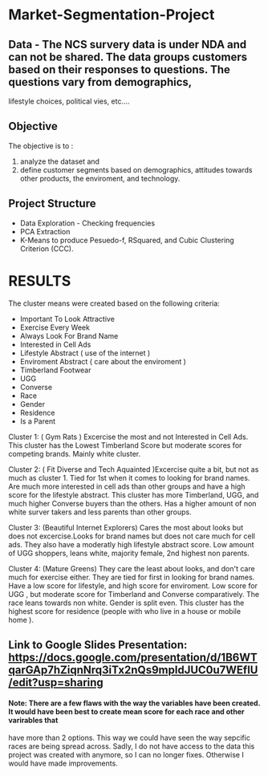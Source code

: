 # Market-Segmentation-Project

## Data - The NCS survery data is under NDA and can not be shared. The data groups customers based on their responses to questions. The questions vary from demographics,
lifestyle choices, political vies, etc....

## Objective
The objective is to :

1. analyze the dataset and
2. define customer segments based on demographics, attitudes towards other products, the enviroment, and technology. 

## Project Structure

* Data Exploration - Checking frequencies
* PCA Extraction
* K-Means to produce Pesuedo-f, RSquared, and Cubic Clustering Criterion (CCC).

# RESULTS
The cluster means were created based on the following criteria: 

* Important To Look Attractive 
* Exercise Every Week
* Always Look For Brand Name
* Interested in Cell Ads
* Lifestyle Abstract ( use of the internet )
* Enviroment Abstract ( care about the enviroment )
* Timberland Footwear
* UGG
* Converse
* Race 
* Gender 
* Residence 
* Is a Parent

Cluster 1: ( Gym Rats ) Excercise the most and not Interested in Cell Ads. This cluster has the Lowest Timberland Score but moderate scores for competing brands. 
Mainly white cluster. 

Cluster 2: ( Fit Diverse and Tech Aquainted )Excercise quite a bit, but not as much as cluster 1. Tied for 1st when it comes to looking for brand names. 
Are much more interested in cell ads than other groups and have a high score for the lifestyle abstract. 
This cluster has more Timberland, UGG, and much higher Converse buyers than the others.
Has a higher amount of non white surver takers and less parents than other groups.

Cluster 3: (Beautiful Internet Explorers) Cares the most about looks but does not excercise.Looks for brand names but does not care much for cell ads. 
They also have a moderatly high lifestyle abstract score. Low amount of UGG shoppers, leans white, majority female, 2nd highest non parents.  

Cluster 4: (Mature Greens) They care the least about looks, and don't care much for exercise either. They are tied for first in looking for brand names. 
Have a low score for lifestyle, and high score for enviroment. Low score for UGG , but moderate score for Timberland and Converse comparatively. 
The race leans towards non white. Gender is split even. This cluster has the highest score for residence (people with who live in a house or mobile home ). 


## Link to Google Slides Presentation: https://docs.google.com/presentation/d/1B6WTqarGAp7hZiqnNrq3iTx2nQs9mpldJUC0u7WEfIU/edit?usp=sharing

#### Note: There are a few flaws with the way the variables have been created. It would have been best to create mean score for each race and other varirables that
have more than 2 options. This way we could have seen the way sepcific races are being spread across. Sadly, I do not have access to the data this project was created
with anymore, so I can no longer fixes. Otherwise I would have made improvements. 
